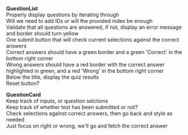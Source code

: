 **QuestionList**  
Properly display questions by iterating through  
Will we need to add IDs or will the provided index be enough  
Validate that all questions are answered, if not, display an error message and border should turn yellow  
One submit button that will check current selections against the correct answers  
Correct answers should have a green border and a green 'Correct' in the bottom right corner  
Wrong answers should have a red border with the correct answer highlighted in green, and a red 'Wrong' in the bottom right corner  
Below the title, display the quiz results  
Reset button?  

**QuestionCard**  
Keep track of inputs, or question selctions  
Keep track of whether test has been submitted or not?  
Check selections against correct answers, then go back and style as needed  
Just focus on right or wrong, we'll go and fetch the correct answer  